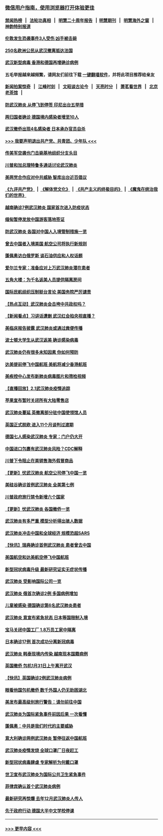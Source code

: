 ### [微信用户指南，使用浏览器打开体验更佳](https://github.com/gfw-breaker/banned-news1/blob/master/indexes/wechat-guide.md?t=0)
#### [禁闻热榜](热点新闻.md?t=0)  &nbsp;&nbsp;|&nbsp;&nbsp; [法轮功真相](https://github.com/gfw-breaker/truth/blob/master/README.md?t=0) &nbsp;&nbsp;|&nbsp;&nbsp; [明慧二十周年报告](https://github.com/gfw-breaker/mh-reports/blob/master/README.md?t=0) &nbsp;&nbsp;|&nbsp;&nbsp;[明慧期刊](https://github.com/gfw-breaker/mh-qikan) &nbsp;&nbsp;|&nbsp;&nbsp; [明慧海外之窗](https://github.com/gfw-breaker/mh-news/blob/master/README.md?t=0) &nbsp;&nbsp;|&nbsp;&nbsp; [神韵特别报道](https://github.com/gfw-breaker/mh-news/blob/master/shenyun.md?t=0)
#### [伦敦发生恐袭事件3人受伤 凶手被击毙](../pages/nsc418/n11839442.md?t=02030633) 
#### [250名欧洲公民从武汉撤离抵达法国](../pages/nsc418/n11839438.md?t=02030633) 
#### [武汉新型病毒 香港和德国再增确诊病例](../pages/nsc418/n11839381.md?t=02030633) 
#### 五毛举报越来越频繁，请网友们前往下载 [一键翻墙软件](https://github.com/gfw-breaker/ssr-accounts)，并将此项目推荐给亲友
#### [新闻拍案惊奇](https://github.com/gfw-breaker/banned-news1/blob/master/pages/link4.md) &nbsp;&nbsp;|&nbsp;&nbsp; [江峰时刻](https://github.com/gfw-breaker/banned-news1/blob/master/pages/link4.md) &nbsp;&nbsp;|&nbsp;&nbsp; [文昭谈古论今](https://github.com/gfw-breaker/banned-news1/blob/master/pages/link4.md) &nbsp;&nbsp;|&nbsp;&nbsp; [天亮时分](https://github.com/gfw-breaker/banned-news1/blob/master/pages/link4.md) &nbsp;&nbsp;|&nbsp;&nbsp; [萧茗看世界](https://github.com/gfw-breaker/banned-news1/blob/master/pages/link4.md) &nbsp;&nbsp;|&nbsp;&nbsp; [北京老茶馆](https://github.com/gfw-breaker/banned-news1/blob/master/pages/link4.md) &nbsp;&nbsp;|&nbsp;&nbsp; 
#### [防武汉肺炎 从停飞到停签 印尼出台五举措](../pages/nsc418/n11839282.md?t=02030633) 
#### [两归国者确诊 德国境内感染者增至10人](../pages/nsc418/n11839164.md?t=02030633) 
#### [武汉撤侨出现4名感染者 日本承办官员自杀](../pages/nsc418/n11839044.md?t=02030633) 
#### [>>> 我要声明退出共产党、共青团、少年队 <<<](https://github.com/begood0513/goodnews/blob/master/quit/letter.md) 
#### [传美军空袭也门击毙基地组织分支头目](../pages/nsc418/n11839210.md?t=02030633) 
#### [川普和加总理特鲁多通话讨论武汉肺炎](../pages/nsc418/n11839128.md?t=02030633) 
#### [美两党合作应对中共威胁 智库出台近百倡议](../pages/nsc418/n11838437.md?t=02030633) 
#### [《九评共产党》](https://github.com/begood0513/9ping.md/blob/master/README.md) &nbsp;|&nbsp; [《解体党文化》](../../../../jtdwh.md/blob/master/README.md)  &nbsp;|&nbsp; [《共产主义的终极目的》](../../../../gczydzjmd.md/blob/master/README.md) &nbsp;|&nbsp; [《魔鬼在统治我们的世界》](../../../../mgztzwmdsj.md/blob/master/README.md) 
#### [越南确诊7例武汉肺炎 国家首次进入防疫状态](../pages/nsc418/n11838860.md?t=02030633) 
#### [缅甸暂停发放中国游客落地签证](../pages/nsc418/n11838730.md?t=02030633) 
#### [防武汉肺炎 各国对中国人入境管制措施一览](../pages/nsc418/n11838726.md?t=02030633) 
#### [曾去中国者入境美国 航空公司将执行新规则](../pages/nsc418/n11838375.md?t=02030633) 
#### [蓬佩奥访白俄罗斯 谈石油供应和人权话题](../pages/nsc418/n11838242.md?t=02030633) 
#### [爱尔兰专家：准备应对上万武汉肺炎潜在患者](../pages/nsc418/n11837978.md?t=02030633) 
#### [五角大楼：为千名返美人员提供隔离房间](../pages/nsc418/n11837831.md?t=02030633) 
#### [国际民航组织压制挺台言论 美国务院严厉谴责](../pages/nsc418/n11837791.md?t=02030633) 
#### [【热点互动】武汉肺炎会击垮中共政权吗？](../pages/nsc418/n11837779.md?t=02030633) 
#### [【新闻看点】习讲话遭删 武汉红会掐央视直播？](../pages/nsc418/n11837573.md?t=02030633) 
#### [美临床报告披露 武汉肺炎或通过粪便传播](../pages/nsc418/n11837626.md?t=02030633) 
#### [波士顿大学生从武汉返美 确诊感染病毒](../pages/nsc418/n11837580.md?t=02030633) 
#### [武汉肺炎仍有很多未知因素 你如何预防](../pages/nsc418/n11837666.md?t=02030633) 
#### [达美提前停飞中国航班 美航将减少香港航班](../pages/nsc418/n11837649.md?t=02030633) 
#### [美疾控中心发布新肺炎病毒图片和筛检视频](../pages/nsc418/n11837491.md?t=02030633) 
#### [【直播回放】2.1武汉肺炎疫情追踪](../pages/nsc418/n11837232.md?t=02030633) 
#### [苹果宣布暂时关闭所有大陆零售店](../pages/nsc418/n11837097.md?t=02030633) 
#### [武汉肺炎蔓延 英撤离部分驻中国使领馆人员](../pages/nsc418/n11837061.md?t=02030633) 
#### [英国正式脱欧 进入11个月谈判过渡期](../pages/nsc418/n11836911.md?t=02030633) 
#### [德国七人感染武汉肺炎 专家：门户仍大开](../pages/nsc418/n11836344.md?t=02030633) 
#### [中国进口包裹有武汉肺炎风险？CDC解释](../pages/nsc418/n11836321.md?t=02030633) 
#### [川普下令阻止在美销售海外假冒商品](../pages/nsc418/n11836261.md?t=02030633) 
#### [【更新】忧武汉肺炎 航空公司停飞中国一览](../pages/nsc418/n11835931.md?t=02030633) 
#### [美硅谷确诊首例武汉肺炎 全美第七例](../pages/nsc418/n11836093.md?t=02030633) 
#### [川普政府旅行禁令新增六个国家](../pages/nsc418/n11836083.md?t=02030633) 
#### [【更新】忧武汉肺炎 各国撤侨一览](../pages/nsc418/n11835673.md?t=02030633) 
#### [武汉肺炎有多严重 模型分析得出骇人数据](../pages/nsc418/n11835829.md?t=02030633) 
#### [武汉肺炎冲击中国和全球经济 规模恐超SARS](../pages/nsc418/n11835652.md?t=02030633) 
#### [【快讯】瑞典确诊首例武汉肺炎 患者曾去中国](../pages/nsc418/n11835675.md?t=02030633) 
#### [美国航空和达美航空停飞中国航班](../pages/nsc418/n11835567.md?t=02030633) 
#### [新型冠状病毒升级 最新研究证实无症状传播](../pages/nsc418/n11835589.md?t=02030633) 
#### [武汉肺炎 受影响国际公司一览](../pages/nsc418/n11835538.md?t=02030633) 
#### [武汉肺炎 俄首次确诊2例 多国病例增加](../pages/nsc418/n11835295.md?t=02030633) 
#### [儿童被感染 德国确诊第6名武汉肺炎患者](../pages/nsc418/n11835338.md?t=02030633) 
#### [武汉肺炎 意宣布紧急状态 日本等国限制入境](../pages/nsc418/n11835062.md?t=02030633) 
#### [宝马关闭中国工厂 1.8万员工家中隔离](../pages/nsc418/n11835128.md?t=02030633) 
#### [日本确诊17例 首次成功分离新冠病毒](../pages/nsc418/n11834975.md?t=02030633) 
#### [武汉肺炎 韩泰现境内传染 越南现本国籍病例](../pages/nsc418/n11834857.md?t=02030633) 
#### [英国撤侨 包机1月31日上午离开武汉](../pages/nsc418/n11834808.md?t=02030633) 
#### [【快讯】英国确诊2例武汉肺炎病例](../pages/nsc418/n11834824.md?t=02030633) 
#### [眼看他国包机撤侨 数千外国人仍无助困湖北](../pages/nsc418/n11834010.md?t=02030633) 
#### [美发布最高级别旅行警告：请勿前往中国](../pages/nsc418/n11834038.md?t=02030633) 
#### [武汉肺炎为国际紧急事件前因后果 一次看懂](../pages/nsc418/n11833893.md?t=02030633) 
#### [蓬佩奥：中共是我们时代的主要威胁](../pages/nsc418/n11833434.md?t=02030633) 
#### [意大利确诊两例武汉肺炎 暂停往返中国航班](../pages/nsc418/n11833483.md?t=02030633) 
#### [武汉肺炎疫情发烧 全球口罩厂日夜赶工](../pages/nsc418/n11833528.md?t=02030633) 
#### [新型冠状病毒肆虐 专家解析为何戴口罩](../pages/nsc418/n11833332.md?t=02030633) 
#### [世卫宣布武汉肺炎为国际公共卫生紧急事件](../pages/nsc418/n11833455.md?t=02030633) 
#### [菲律宾确认首个武汉肺炎病例](../pages/nsc418/n11833162.md?t=02030633) 
#### [最新研究再惊爆 去年12月武汉肺炎人传人](../pages/nsc418/n11833173.md?t=02030633) 
#### [先于政府行动 德国大半中文学校停课](../pages/nsc418/n11832692.md?t=02030633) 

----
#### [ >>> 更早内容 <<< ](../indexes/nsc418-earlier.md)
